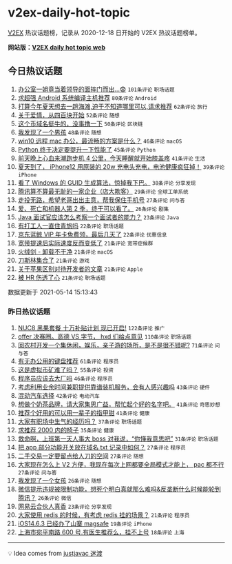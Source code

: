 # v2ex-daily-hot-topic

[V2EX](https://www.v2ex.com/) 热议话题榜，记录从 2020-12-18 日开始的 V2EX 热议话题榜单。

**网站版：[V2EX daily hot topic web](https://boojack.github.io/v2ex-daily-hot-topic-web/)**

## 今日热议话题

<!-- TODAY BEGIN -->

1. [办公室一姐竟当着领导的面摔门而出...😨](https://www.v2ex.com/t/776840) `101条评论` `职场话题`
1. [求超强 Android 系统编译主机推荐](https://www.v2ex.com/t/776838) `80条评论` `Android`
1. [打算今年夏天想去一趟海滩,迫于不知道哪里可以,请求推荐](https://www.v2ex.com/t/776866) `62条评论` `旅行`
1. [关于爱情，从四百块开始](https://www.v2ex.com/t/776822) `52条评论` `随想`
1. [这个币域名挺牛的，没事撸一下](https://www.v2ex.com/t/776830) `50条评论` `区块链`
1. [我发现了一个男孩](https://www.v2ex.com/t/776827) `48条评论` `随想`
1. [win10 远程 mac 办公，最流畅的方案是什么？](https://www.v2ex.com/t/776825) `46条评论` `macOS`
1. [Python 终于决定要提升一下性能了](https://www.v2ex.com/t/776893) `45条评论` `Python`
1. [前天晚上心血来潮跑步机 4 公里，今天睡醒就开始膝盖疼](https://www.v2ex.com/t/776860) `41条评论` `生活`
1. [夏天到了， iPhone12 用原装的 20w 充电头充电，电池健康疯狂掉！](https://www.v2ex.com/t/776849) `39条评论` `iPhone`
1. [看了 Windows 的 GUID 生成算法，惊掉我下巴。](https://www.v2ex.com/t/776972) `38条评论` `分享发现`
1. [腾讯算不算最无耻的一家企业（店大欺客）](https://www.v2ex.com/t/776908) `29条评论` `全球工单系统`
1. [走投无路，希望老哥出出主意，帮我保住手机号](https://www.v2ex.com/t/776991) `27条评论` `问与答`
1. [爱、死亡和机器人第 2 季，终于可以看了。](https://www.v2ex.com/t/776973) `26条评论` `剧集`
1. [Java 面试官应该怎么考察一个面试者的能力？](https://www.v2ex.com/t/776891) `23条评论` `Java`
1. [有打工人一直住青旅吗](https://www.v2ex.com/t/776925) `22条评论` `职场话题`
1. [京东蓝鲸 VIP 年卡免费领，最后几天了](https://www.v2ex.com/t/776834) `22条评论` `优惠信息`
1. [宽带提速后实际速度反而变低了](https://www.v2ex.com/t/776978) `21条评论` `宽带症候群`
1. [火绒剑 - 卸载不干净](https://www.v2ex.com/t/776957) `21条评论` `macOS`
1. [刀斯林集合了](https://www.v2ex.com/t/776932) `21条评论` `游戏`
1. [关于苹果区别对待开发者的文章](https://www.v2ex.com/t/776920) `21条评论` `Apple`
1. [被 HR 伤透了心](https://www.v2ex.com/t/776906) `21条评论` `职场话题`

数据更新于 2021-05-14 15:13:43

<!-- TODAY END -->

### 昨日热议话题

<!-- YESTERDAY BEGIN -->

1. [NUC8 黑果套餐 十万补贴计划 现已开启!](https://www.v2ex.com/t/776638) `122条评论` `推广`
1. [offer 决赛圈。高德 VS 字节， hxd 们给点意见](https://www.v2ex.com/t/776661) `110条评论` `职场话题`
1. [回农村开发一个集休闲，娱乐，亲子游的场所，是不是很不错呢?](https://www.v2ex.com/t/776622) `71条评论` `问与答`
1. [有无办公用的键盘推荐](https://www.v2ex.com/t/776687) `61条评论` `程序员`
1. [这是虚拟币矿难了吗？](https://www.v2ex.com/t/776615) `55条评论` `投资`
1. [程序员应该去大厂吗](https://www.v2ex.com/t/776708) `46条评论` `程序员`
1. [考虑利用业余时间兼职提供靠谱装机服务，会有人感兴趣吗](https://www.v2ex.com/t/776716) `43条评论` `硬件`
1. [混动汽车选择](https://www.v2ex.com/t/776627) `42条评论` `电动汽车`
1. [想做个奶茶品牌，请大家集思广益，帮忙起个好的名字吧。](https://www.v2ex.com/t/776757) `41条评论` `奇思妙想`
1. [推荐个好用的可以用一辈子的指甲钳](https://www.v2ex.com/t/776769) `41条评论` `健康`
1. [大家有职场中生气的经历吗？](https://www.v2ex.com/t/776679) `37条评论` `职场话题`
1. [求推荐 2000 内的椅子](https://www.v2ex.com/t/776673) `35条评论` `健康`
1. [救命啊，上班第一天人事大 boss 对我说，“你懂我意思吧”](https://www.v2ex.com/t/776771) `31条评论` `职场话题`
1. [把 app 部分功能开关放在域名 txt 记录中如何？](https://www.v2ex.com/t/776749) `27条评论` `程序员`
1. [二手交易一定要留点给人刀的空间](https://www.v2ex.com/t/776747) `27条评论` `随想`
1. [大家现在怎么上 V2 方便，我现在每次上网都要全局模式才能上， pac 都不行](https://www.v2ex.com/t/776646) `27条评论` `问与答`
1. [我发现了一个女孩](https://www.v2ex.com/t/776797) `26条评论` `随想`
1. [微信提示违规被限制功能，想死个明白真就那么难吗&反垄断什么时候能轮到腾讯？](https://www.v2ex.com/t/776787) `26条评论` `微信`
1. [网易云合伙人真香](https://www.v2ex.com/t/776626) `23条评论` `分享发现`
1. [大家使用 redis 的时候，有考虑 redis 挂的场景？](https://www.v2ex.com/t/776764) `21条评论` `程序员`
1. [iOS14.6.3 已经办了山寨 magsafe](https://www.v2ex.com/t/776715) `19条评论` `iPhone`
1. [上海市宛平南路 600 号.有医生推荐么，挂不上号](https://www.v2ex.com/t/776692) `18条评论` `上海`

<!-- YESTERDAY END -->

---

💡 Idea comes from [justjavac 迷渡](https://github.com/justjavac/)

